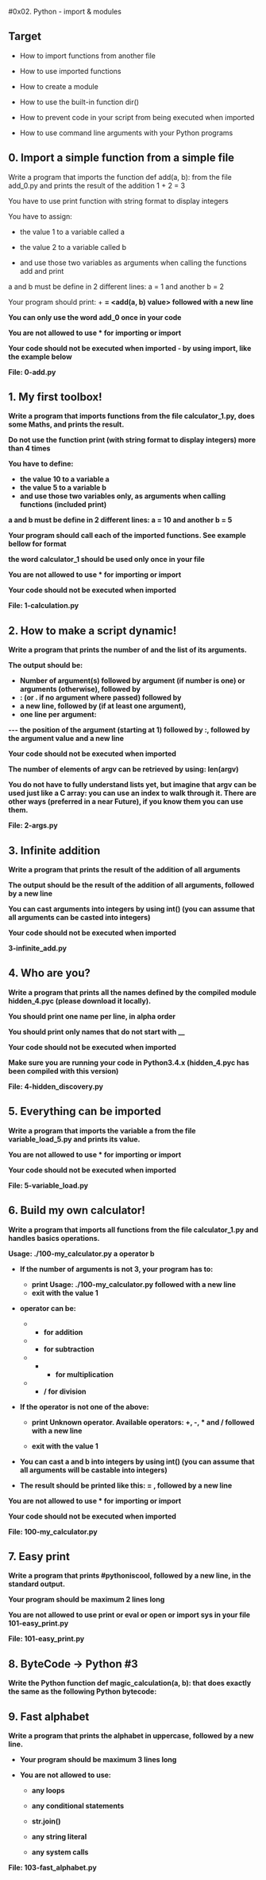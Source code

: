 #0x02. Python - import & modules

## Target

- How to import functions from another file

- How to use imported functions

- How to create a module

- How to use the built-in function dir()

- How to prevent code in your script from being executed when imported

- How to use command line arguments with your Python programs

## 0. Import a simple function from a simple file

Write a program that imports the function def add(a, b): from the file add_0.py and prints the result of the addition 1 + 2 = 3

You have to use print function with string format to display integers

You have to assign:

- the value 1 to a variable called a

- the value 2 to a variable called b

- and use those two variables as arguments when calling the functions add and print

a and b must be define in 2 different lines: a = 1 and another b = 2

Your program should print: <a value> + <b value> = <add(a, b) value> followed with a new line

You can only use the word add_0 once in your code

You are not allowed to use * for importing or __import__

Your code should not be executed when imported - by using __import__, like the example below

File: 0-add.py

## 1. My first toolbox!

Write a program that imports functions from the file calculator_1.py, does some Maths, and prints the result.

Do not use the function print (with string format to display integers) more than 4 times

You have to define:

- the value 10 to a variable a
- the value 5 to a variable b
- and use those two variables only, as arguments when calling functions (included print)

a and b must be define in 2 different lines: a = 10 and another b = 5

Your program should call each of the imported functions. See example bellow for format

the word calculator_1 should be used only once in your file

You are not allowed to use * for importing or __import__

Your code should not be executed when imported

File: 1-calculation.py

## 2. How to make a script dynamic! 

Write a program that prints the number of and the list of its arguments.

The output should be:

- Number of argument(s) followed by argument (if number is one) or arguments (otherwise), followed by
- : (or . if no argument where passed) followed by
- a new line, followed by (if at least one argument),
- one line per argument:

--- the position of the argument (starting at 1) followed by :, followed by the argument value and a new line

Your code should not be executed when imported

The number of elements of argv can be retrieved by using: len(argv)

You do not have to fully understand lists yet, but imagine that argv can be used just like a C array: you can use an index to walk through it. There are other ways (preferred in a near Future), if you know them you can use them.

File: 2-args.py

## 3. Infinite addition

Write a program that prints the result of the addition of all arguments

The output should be the result of the addition of all arguments, followed by a new line

You can cast arguments into integers by using int() (you can assume that all arguments can be casted into integers)

Your code should not be executed when imported

3-infinite_add.py

## 4. Who are you?

Write a program that prints all the names defined by the compiled module hidden_4.pyc (please download it locally).

You should print one name per line, in alpha order

You should print only names that do not start with __

Your code should not be executed when imported

Make sure you are running your code in Python3.4.x (hidden_4.pyc has been compiled with this version)

File: 4-hidden_discovery.py

## 5. Everything can be imported

Write a program that imports the variable a from the file variable_load_5.py and prints its value.

You are not allowed to use * for importing or __import__

Your code should not be executed when imported

File: 5-variable_load.py

## 6. Build my own calculator!

Write a program that imports all functions from the file calculator_1.py and handles basics operations.

Usage: ./100-my_calculator.py a operator b

 - If the number of arguments is not 3, your program has to:

   - print Usage: ./100-my_calculator.py <a> <operator> <b> followed with a new line
   - exit with the value 1

 - operator can be:

   - + for addition

   - - for subtraction

   - - * for multiplication

   - - / for division

 - If the operator is not one of the above:

   - print Unknown operator. Available operators: +, -, * and / followed with a new line

   - exit with the value 1

 - You can cast a and b into integers by using int() (you can assume that all arguments will be castable into integers)

 - The result should be printed like this: <a> <operator> <b> = <result>, followed by a new line

You are not allowed to use * for importing or __import__

Your code should not be executed when imported

File: 100-my_calculator.py

## 7. Easy print

Write a program that prints #pythoniscool, followed by a new line, in the standard output.

Your program should be maximum 2 lines long

You are not allowed to use print or eval or open or import sys in your file 101-easy_print.py

File: 101-easy_print.py

## 8. ByteCode -> Python #3

Write the Python function def magic_calculation(a, b): that does exactly the same as the following Python bytecode:

## 9. Fast alphabet

Write a program that prints the alphabet in uppercase, followed by a new line.

 - Your program should be maximum 3 lines long

 - You are not allowed to use:

   - any loops

   - any conditional statements

   - str.join()

   - any string literal

   - any system calls

File: 103-fast_alphabet.py
